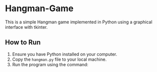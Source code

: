 # Hangman-Game
This is a simple Hangman game implemented in Python using a graphical interface with tkinter.  

## How to Run  

1. Ensure you have Python installed on your computer.  
2. Copy the `hangman.py` file to your local machine.  
3. Run the program using the command:  
